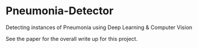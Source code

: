 # Pneumonia-Detector
Detecting instances of Pneumonia using Deep Learning &amp; Computer Vision

See the paper for the overall write up for this project. 
